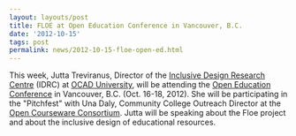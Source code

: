```yaml
---
layout: layouts/post
title: FLOE at Open Education Conference in Vancouver, B.C.
date: '2012-10-15'
tags: post
permalink: news/2012-10-15-floe-open-ed.html
---
```

<p>
This week, Jutta Treviranus, Director of the <a href="http://idrc.ocadu.ca">
Inclusive Design Research Centre</a> (IDRC) at <a href="http://ocadu.ca">
OCAD University</a>, will be attending the <a href="http://openedconference.org/2012/">
Open Education Conference</a> in Vancouver, B.C. (Oct. 16-18, 2012).
She will be participating in the "Pitchfest" with Una Daly, Community
College Outreach Director at the <a href="http://www.ocwconsortium.org/">
Open Courseware Consortium</a>. Jutta will be speaking about the Floe project
and about the inclusive design of educational resources.
</p>
